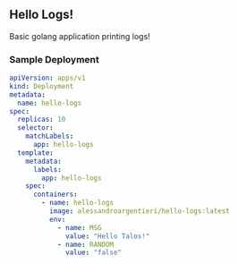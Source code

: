 ## Hello Logs!

Basic golang application printing logs!

### Sample Deployment

```yaml
apiVersion: apps/v1
kind: Deployment
metadata:
  name: hello-logs
spec:
  replicas: 10
  selector:
    matchLabels:
      app: hello-logs
  template:
    metadata:
      labels:
        app: hello-logs
    spec:
      containers:
        - name: hello-logs
          image: alessandroargentieri/hello-logs:latest
          env:
            - name: MSG
              value: "Hello Talos!"
            - name: RANDOM
              value: "false"
```
